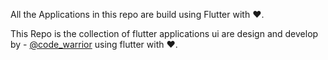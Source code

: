 All the Applications in this repo are build using Flutter with ❤️.

This Repo is the collection of flutter applications ui are design and develop by - [@code_warrior](https://github.com/techusman-codes) using flutter with ❤️.
